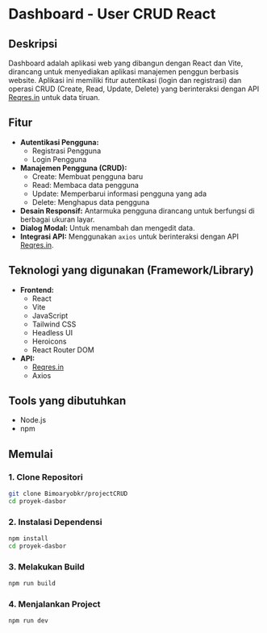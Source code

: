 # Dashboard - User CRUD React

## Deskripsi

Dashboard adalah aplikasi web yang dibangun dengan React dan Vite, dirancang untuk menyediakan aplikasi manajemen penggun berbasis website. Aplikasi ini memiliki fitur autentikasi (login dan registrasi) dan operasi CRUD (Create, Read, Update, Delete) yang berinteraksi dengan API [Reqres.in](https://reqres.in/) untuk data tiruan.

## Fitur

-   **Autentikasi Pengguna:**
    -   Registrasi Pengguna
    -   Login Pengguna
-   **Manajemen Pengguna (CRUD):**
    -   Create: Membuat pengguna baru
    -   Read: Membaca data pengguna
    -   Update: Memperbarui informasi pengguna yang ada
    -   Delete: Menghapus data pengguna
-   **Desain Responsif:** Antarmuka pengguna dirancang untuk berfungsi di berbagai ukuran layar.
-   **Dialog Modal:** Untuk menambah dan mengedit data.
-   **Integrasi API:** Menggunakan `axios` untuk berinteraksi dengan API [Reqres.in](https://reqres.in/).

## Teknologi yang digunakan (Framework/Library)

-   **Frontend:**
    -   React
    -   Vite
    -   JavaScript
    -   Tailwind CSS
    -   Headless UI
    -   Heroicons
    -   React Router DOM
-   **API:**
    -   [Reqres.in](https://reqres.in/)
    -   Axios

## Tools yang dibutuhkan

-   Node.js
-   npm

## Memulai

### 1. Clone Repositori

```bash
git clone Bimoaryobkr/projectCRUD
cd proyek-dasbor
```

### 2. Instalasi Dependensi

```bash
npm install
cd proyek-dasbor
```

### 3. Melakukan Build

```bash
npm run build
```

### 4. Menjalankan Project

```bash
npm run dev
```
